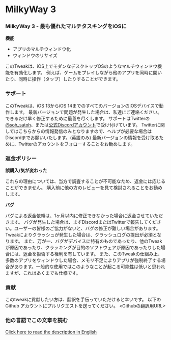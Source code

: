 # MilkyWay 3
### MilkyWay 3 - 最も優れたマルチタスキングをiOSに
**機能**
- アプリのマルチウィンドウ化
- ウィンドウのリサイズ

このTweakは、iOS上でモダンなデスクトップOSのようなマルチウィンドウ機能を有効化します。
例えば、ゲームをプレイしながら他のアプリを同時に開いたり、同時に操作（タップ）したりすることができます。

### サポート
このTweakは、iOS 13からiOS 14までのすべてのバージョンのiOSデバイスで動作します。
最新バージョンで問題が発生した場合は、私達にご連絡ください。できるだけ早く修正するために最善を尽くします。
サポートはTwitterの[@soh_satoh](https://twitter.com/soh_satoh)、または[公式Discordアカウント](https://discord.com/invite/Ab2ZF9m)で受け付けています。
Twitterに関してはこちらからの情報発信のみとなりますので、ヘルプが必要な場合はDiscordまでお願いいたします。(英語のみ)
最新バージョンの情報を受け取るために、Twitterのアカウントをフォローすることをお勧めします。

### 返金ポリシー
**誤購入/気が変わった**

これらの理由については、当方で調査することが不可能なため、返金には応じることができません。
購入前に他の方のレビューを見て検討されることをお勧めします。

**バグ**

バグによる返金依頼は、1ヶ月以内に修正できなかった場合に返金させていただきます。
バグが発生した場合は、まずDiscordまたはTwitterで報告してください。ユーザーの皆様のご協力がないと、バグの修正が難しい場合があります。
Tweakによりクラッシュが発生した場合は、クラッシュログの提出が必須となります。
また、万が一、バグがデバイスに特有のものであったり、他のTweakが原因であったり、クラッキングが目的のソフトウェアが原因であったりした場合には、返金を拒否する権利を有しています。
また、このTweakの仕組み上、多数のアプリをウィンドウした場合、メモリ不足によりアプリが強制終了する場合があります。一般的な使用ではこのようなことが起こる可能性は低いと思われますが、これはあくまでも仕様です。

### 貢献
このtweakに貢献したい方は、翻訳を手伝っていただけると幸いです。
以下の Github アカウントにプルリクエストを送ってください。
<Githubの翻訳用URL>

### 他の言語でこの文章を読む
[Click here to read the description in English](https://github.com/YuriDevTeam/MilkyWay3-Public/blob/main/README.md)
